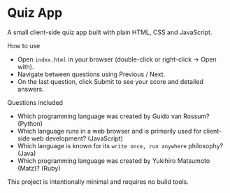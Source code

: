# Quiz App

A small client-side quiz app built with plain HTML, CSS and JavaScript.

How to use

- Open `index.html` in your browser (double-click or right-click → Open with).
- Navigate between questions using Previous / Next.
- On the last question, click Submit to see your score and detailed answers.

Questions included

- Which programming language was created by Guido van Rossum? (Python)
- Which language runs in a web browser and is primarily used for client-side web development? (JavaScript)
- Which language is known for its `write once, run anywhere` philosophy? (Java)
- Which programming language was created by Yukihiro Matsumoto (Matz)? (Ruby)

This project is intentionally minimal and requires no build tools.
